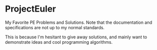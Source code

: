 # ProjectEuler
My Favorite PE Problems and Solutions. Note that the documentation and specifications are not up to my normal standards.

This is because I'm hesitant to give away solutions, and mainly want to demonstrate ideas and cool programming algorithms.
